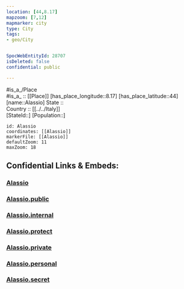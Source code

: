 ```yaml
---
location: [44,8.17] 
mapzoom: [7,12] 
mapmarker: city 
type: City
tags:
- geo/City


SpocWebEntityId: 28707
isDeleted: false
confidential: public

---
```

#is_a_/Place  
#is_a_ :: [[Place]] 
[has_place_longitude::8.17] 
[has_place_latitude::44] 
[name::Alassio] 
State ::  
Country :: [[../../Italy]]  
[StateId::] 
[Population::] 



```leaflet
id: Alassio
coordinates: [[Alassio]] 
markerFile: [[Alassio]] 
defaultZoom: 11 
maxZoom: 18
```


## Confidential Links & Embeds: 

### [Alassio](/_Standards/Earth/Continent/Europe/Europe~South/Italy/City/Alassio.md) 

### [Alassio.public](/_public/Earth/Continent/Europe/Europe~South/Italy/City/Alassio.public.md) 

### [Alassio.internal](/_internal/Earth/Continent/Europe/Europe~South/Italy/City/Alassio.internal.md) 

### [Alassio.protect](/_protect/Earth/Continent/Europe/Europe~South/Italy/City/Alassio.protect.md) 

### [Alassio.private](/_private/Earth/Continent/Europe/Europe~South/Italy/City/Alassio.private.md) 

### [Alassio.personal](/_personal/Earth/Continent/Europe/Europe~South/Italy/City/Alassio.personal.md) 

### [Alassio.secret](/_secret/Earth/Continent/Europe/Europe~South/Italy/City/Alassio.secret.md)

